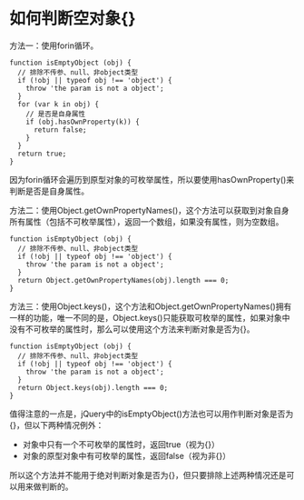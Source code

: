 # 如何判断空对象{}

方法一：使用forin循环。

    function isEmptyObject (obj) {
      // 排除不传参、null、非object类型
      if (!obj || typeof obj !== 'object') {
        throw 'the param is not a object';
      }
      for (var k in obj) {
        // 是否是自身属性
        if (obj.hasOwnProperty(k)) {
          return false;
        }
      }
      return true;
    }

因为forin循环会遍历到原型对象的可枚举属性，所以要使用hasOwnProperty()来判断是否是自身属性。

方法二：使用Object.getOwnPropertyNames()，这个方法可以获取到对象自身所有属性（包括不可枚举属性），返回一个数组，如果没有属性，则为空数组。

    function isEmptyObject (obj) {
      // 排除不传参、null、非object类型
      if (!obj || typeof obj !== 'object') {
        throw 'the param is not a object';
      }
      return Object.getOwnPropertyNames(obj).length === 0;
    }

方法三：使用Object.keys()，这个方法和Object.getOwnPropertyNames()拥有一样的功能，唯一不同的是，Object.keys()只能获取可枚举的属性，如果对象中没有不可枚举的属性时，那么可以使用这个方法来判断对象是否为{}。

    function isEmptyObject (obj) {
      // 排除不传参、null、非object类型
      if (!obj || typeof obj !== 'object') {
        throw 'the param is not a object';
      }
      return Object.keys(obj).length === 0;
    }

值得注意的一点是，jQuery中的isEmptyObject()方法也可以用作判断对象是否为{}，但以下两种情况例外：

* 对象中只有一个不可枚举的属性时，返回true（视为{}）
* 对象的原型对象中有可枚举的属性，返回false（视为非{}）

所以这个方法并不能用于绝对判断对象是否为{}，但只要排除上述两种情况还是可以用来做判断的。